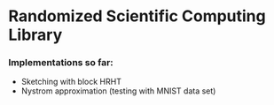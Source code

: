 # Randomized Scientific Computing Library

### Implementations so far:
 - Sketching with block HRHT
 - Nystrom approximation (testing with MNIST data set)
